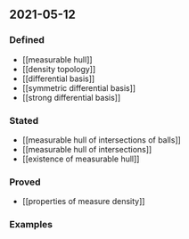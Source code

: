 ## 2021-05-12
### Defined
- [[measurable hull]]
- [[density topology]]
- [[differential basis]]
- [[symmetric differential basis]]
- [[strong differential basis]]
### Stated
- [[measurable hull of intersections of balls]]
- [[measurable hull of intersections]]
- [[existence of measurable hull]]
### Proved
- [[properties of measure density]]
### Examples